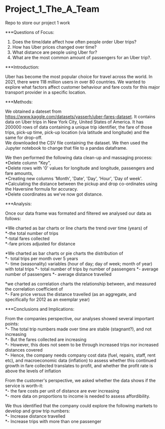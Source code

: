 # Project_1_The_A_Team  
Repo to store our project 1 work  


***Questions of Focus:  
  
1. Does the time/date affect how often people order Uber trips?  
2. How has Uber prices changed over time?  
3. What distance are people using Uber for?  
4. What are the most common amount of passengers for an Uber trip?.


***Introduction: 

Uber has become the most popular choice for travel across the world. In 2021, there were 118 million users in over 80 countries.  We wanted to explore what factors affect customer behaviour and fare costs for this major transport provider in a specific location.

***Methods:

We obtained a dateset from https://www.kaggle.com/datasets/yasserh/uber-fares-dataset. It contains data on Uber trips in New York City, United States of America. It has 200000 rows of data containing a unique trip identifier, the fare of those trips, pick-up time, pick-up location (via latitude and longitude) and the same for drop-off.  
We downloaded the CSV file containing the dataset. We then used the Jupyter notebook to change that file to a pandas dataframe.  


We then performed the following data clean-up and massaging process:  
*Delete column "Key",  
*Delete rows with '0' values for longitude and longitude, passengers and fare amounts,  
*Creating new columns 'Month', 'Date', 'Day', 'Hour', 'Day of week'.  
*Calculating the distance between the pickup and drop co-ordinates using the Haversine formula for accuracy.  
*Delete coordinates as we've now got distance.


***Analysis:  

Once our data frame was formated and filtered we analysed our data as follows:  

*We charted as bar charts or line charts the trend over time (years) of  
*-the total number of trips  
*-total fares collected  
*-fare prices adjusted for distance  

*We charted as bar charts or pie charts the distribution of  
*- total trips per month over 5 years  
*- time (seasonality) variables (hour of day; day of week; month of year) with total trips
*- total number of trips by number of passengers
*- average number of passengers
*- average distance travelled

*we charted as correlation charts the relationship between, and measured the correlation coefficient of  
*- Fare price versus the distance travelled (as an aggregate, and specifically for 2012 as an exemplar year)  


***Conclusions and Implications:  

From the companies perspective, our analyses showed several important points:  
*- The total trip numbers made over time are stable (stagnant?), and not increasing  
*- But the fares collected are increasing  
*- However, this does not seem to be through increased trips nor increased distances covered  
*- Hence, the company needs company cost data (fuel, repairs, staff, rent etc), and macroeconomic data (inflation) to assess whether this continued growth in fare   collected translates to profit, and whether the profit rate is above the levels of inflation 

From the customer's perspective, we asked whether the data shows if the service is worth-it:  
*- the fare costs per unit of distance are ever increasing  
*- more data on proportions to income is needed to assess affordibility.  

We thus identified that the company could explore the following markets to develop and grow trip numbers:  
*- Increase distance travelled  
*- Increase trips with more than one passenger

